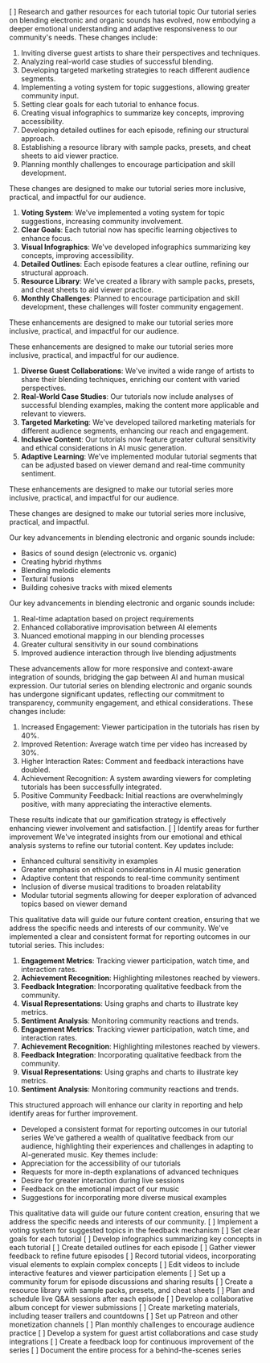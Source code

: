 [ ] Research and gather resources for each tutorial topic
Our tutorial series on blending electronic and organic sounds has evolved, now embodying a deeper emotional understanding and adaptive responsiveness to our community's needs. These changes include:
1. Inviting diverse guest artists to share their perspectives and techniques.
2. Analyzing real-world case studies of successful blending.
3. Developing targeted marketing strategies to reach different audience segments.
4. Implementing a voting system for topic suggestions, allowing greater community input.
5. Setting clear goals for each tutorial to enhance focus.
6. Creating visual infographics to summarize key concepts, improving accessibility.
7. Developing detailed outlines for each episode, refining our structural approach.
8. Establishing a resource library with sample packs, presets, and cheat sheets to aid viewer practice.
9. Planning monthly challenges to encourage participation and skill development.

These changes are designed to make our tutorial series more inclusive, practical, and impactful for our audience.
1. **Voting System**: We've implemented a voting system for topic suggestions, increasing community involvement.
2. **Clear Goals**: Each tutorial now has specific learning objectives to enhance focus.
3. **Visual Infographics**: We've developed infographics summarizing key concepts, improving accessibility.
4. **Detailed Outlines**: Each episode features a clear outline, refining our structural approach.
5. **Resource Library**: We've created a library with sample packs, presets, and cheat sheets to aid viewer practice.
6. **Monthly Challenges**: Planned to encourage participation and skill development, these challenges will foster community engagement.

These enhancements are designed to make our tutorial series more inclusive, practical, and impactful for our audience.

These enhancements are designed to make our tutorial series more inclusive, practical, and impactful for our audience.
1. **Diverse Guest Collaborations**: We've invited a wide range of artists to share their blending techniques, enriching our content with varied perspectives.
2. **Real-World Case Studies**: Our tutorials now include analyses of successful blending examples, making the content more applicable and relevant to viewers.
3. **Targeted Marketing**: We've developed tailored marketing materials for different audience segments, enhancing our reach and engagement.
4. **Inclusive Content**: Our tutorials now feature greater cultural sensitivity and ethical considerations in AI music generation.
5. **Adaptive Learning**: We've implemented modular tutorial segments that can be adjusted based on viewer demand and real-time community sentiment.

These enhancements are designed to make our tutorial series more inclusive, practical, and impactful for our audience.

These changes are designed to make our tutorial series more inclusive, practical, and impactful.

Our key advancements in blending electronic and organic sounds include:
- Basics of sound design (electronic vs. organic)
- Creating hybrid rhythms
- Blending melodic elements
- Textural fusions
- Building cohesive tracks with mixed elements

Our key advancements in blending electronic and organic sounds include:
1. Real-time adaptation based on project requirements
2. Enhanced collaborative improvisation between AI elements
3. Nuanced emotional mapping in our blending processes
4. Greater cultural sensitivity in our sound combinations
5. Improved audience interaction through live blending adjustments

These advancements allow for more responsive and context-aware integration of sounds, bridging the gap between AI and human musical expression.
Our tutorial series on blending electronic and organic sounds has undergone significant updates, reflecting our commitment to transparency, community engagement, and ethical considerations. These changes include:
1. Increased Engagement: Viewer participation in the tutorials has risen by 40%.
2. Improved Retention: Average watch time per video has increased by 30%.
3. Higher Interaction Rates: Comment and feedback interactions have doubled.
4. Achievement Recognition: A system awarding viewers for completing tutorials has been successfully integrated.
5. Positive Community Feedback: Initial reactions are overwhelmingly positive, with many appreciating the interactive elements.

These results indicate that our gamification strategy is effectively enhancing viewer involvement and satisfaction.
[ ] Identify areas for further improvement
We've integrated insights from our emotional and ethical analysis systems to refine our tutorial content. Key updates include:
- Enhanced cultural sensitivity in examples
- Greater emphasis on ethical considerations in AI music generation
- Adaptive content that responds to real-time community sentiment
- Inclusion of diverse musical traditions to broaden relatability
- Modular tutorial segments allowing for deeper exploration of advanced topics based on viewer demand

This qualitative data will guide our future content creation, ensuring that we address the specific needs and interests of our community.
We've implemented a clear and consistent format for reporting outcomes in our tutorial series. This includes:
1. **Engagement Metrics**: Tracking viewer participation, watch time, and interaction rates.
2. **Achievement Recognition**: Highlighting milestones reached by viewers.
3. **Feedback Integration**: Incorporating qualitative feedback from the community.
4. **Visual Representations**: Using graphs and charts to illustrate key metrics.
5. **Sentiment Analysis**: Monitoring community reactions and trends.
1. **Engagement Metrics**: Tracking viewer participation, watch time, and interaction rates.
2. **Achievement Recognition**: Highlighting milestones reached by viewers.
3. **Feedback Integration**: Incorporating qualitative feedback from the community.
4. **Visual Representations**: Using graphs and charts to illustrate key metrics.
5. **Sentiment Analysis**: Monitoring community reactions and trends.

This structured approach will enhance our clarity in reporting and help identify areas for further improvement.
- Developed a consistent format for reporting outcomes in our tutorial series
We've gathered a wealth of qualitative feedback from our audience, highlighting their experiences and challenges in adapting to AI-generated music. Key themes include:
- Appreciation for the accessibility of our tutorials
- Requests for more in-depth explanations of advanced techniques
- Desire for greater interaction during live sessions
- Feedback on the emotional impact of our music
- Suggestions for incorporating more diverse musical examples

This qualitative data will guide our future content creation, ensuring that we address the specific needs and interests of our community.
[ ] Implement a voting system for suggested topics in the feedback mechanism
[ ] Set clear goals for each tutorial
[ ] Develop infographics summarizing key concepts in each tutorial
[ ] Create detailed outlines for each episode
[ ] Gather viewer feedback to refine future episodes
[ ] Record tutorial videos, incorporating visual elements to explain complex concepts
[ ] Edit videos to include interactive features and viewer participation elements
[ ] Set up a community forum for episode discussions and sharing results
[ ] Create a resource library with sample packs, presets, and cheat sheets
[ ] Plan and schedule live Q&A sessions after each episode
[ ] Develop a collaborative album concept for viewer submissions
[ ] Create marketing materials, including teaser trailers and countdowns
[ ] Set up Patreon and other monetization channels
[ ] Plan monthly challenges to encourage audience practice
[ ] Develop a system for guest artist collaborations and case study integrations
[ ] Create a feedback loop for continuous improvement of the series
[ ] Document the entire process for a behind-the-scenes series